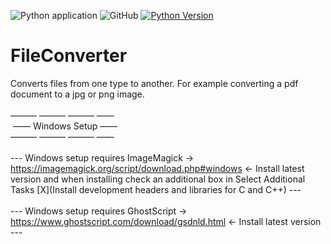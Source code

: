 ![Python application](https://github.com/PeanutTheAdmin/FileConverter/workflows/Python%20application/badge.svg) ![GitHub](https://img.shields.io/github/license/PeanutTheAdmin/FileConverter) [![Python Version](https://img.shields.io/badge/Python-3.9.6+-blue)](https://python.com) 
# FileConverter
Converts files from one type to another. For example converting a pdf document to a jpg or png image.
</br>
</br>
&mdash;&mdash;&mdash; &mdash;&mdash;&mdash; &mdash;&mdash;&mdash; &mdash;&mdash;
</br>
&nbsp;&mdash;&mdash;&nbsp;Windows Setup&nbsp;&mdash;&mdash;
</br>
&mdash;&mdash;&mdash; &mdash;&mdash;&mdash; &mdash;&mdash;&mdash; &mdash;&mdash;
</br>
</br>
--- Windows setup requires ImageMagick -> https://imagemagick.org/script/download.php#windows <- Install latest version and when installing check an additional box in Select Additional Tasks [X](Install development headers and libraries for C and C++) ---
</br>
</br>
--- Windows setup requires GhostScript -> https://www.ghostscript.com/download/gsdnld.html <- Install latest version ---
